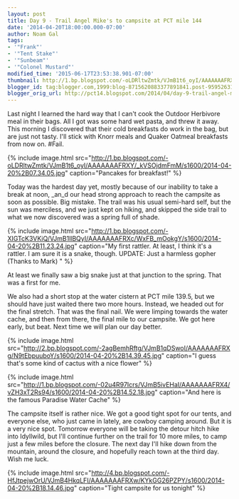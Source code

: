 ```yaml
---
layout: post
title: Day 9 - Trail Angel Mike's to campsite at PCT mile 144
date: '2014-04-20T18:00:00.000-07:00'
author: Noam Gal
tags:
- '"Frank"'
- '"Tent Stake"'
- '"Sunbeam"'
- '"Colonel Mustard"'
modified_time: '2015-06-17T23:53:38.901-07:00'
thumbnail: http://1.bp.blogspot.com/-oLDRltwZmtk/VJmB1t6_oyI/AAAAAAAFRXY/_kVSOjdmFmM/s72-c/2014-04-20%2B07.34.05.jpg
blogger_id: tag:blogger.com,1999:blog-8715620883377891841.post-959526318889097720
blogger_orig_url: http://pct14.blogspot.com/2014/04/day-9-trail-angel-mikes-to-campsite-at.html
---
```

Last night I learned the hard way that I can't cook the Outdoor Herbivore meal in their bags. All I got was some hard wet pasta, and threw it away. This morning I discovered that their cold breakfasts do work in the bag, but are just not tasty. I'll stick with Knorr meals and Quaker Oatmeal breakfasts from now on. #Fail.

{% include image.html src="http://1.bp.blogspot.com/-oLDRltwZmtk/VJmB1t6_oyI/AAAAAAAFRXY/_kVSOjdmFmM/s1600/2014-04-20%2B07.34.05.jpg" caption="Pancakes for breakfast!" %}

Today was the hardest day yet, mostly because of our inability to take a break at noon, _an_d our head strong approach to reach the campsite as soon as possible. Big mistake. The trail was his usual semi-hard self, but the sun was merciless, and we just kept on hiking, and skipped the side trail to what we now discovered was a spring full of shade.

{% include image.html src="http://1.bp.blogspot.com/-XIGTcK3VKiQ/VJmB1llBQyI/AAAAAAAFRXc/WxFB_mOokgY/s1600/2014-04-20%2B11.23.24.jpg" caption="My first rattler. At least, I think it's a rattler. I am sure it is a snake, though. UPDATE: Just a harmless gopher (Thanks to Mark) " %}

At least we finally saw a big snake just at that junction to the spring. That was a first for me.

We also had a short stop at the water cistern at PCT mile 139.5, but we should have just waited there two more hours. Instead, we headed out for the final stretch. That was the final nail. We were limping towards the water cache, and then from there, the final mile to our campsite. We got here early, but beat. Next time we will plan our day better.

{% include image.html src="http://2.bp.blogspot.com/-2agBemhRftg/VJmB1qDSwoI/AAAAAAAFRXg/N9tEbpuuboY/s1600/2014-04-20%2B14.39.45.jpg" caption="I guess that's some kind of cactus with a nice flower" %}

{% include image.html src="http://1.bp.blogspot.com/-02u4R97Icrs/VJmB5ivEHaI/AAAAAAAFRX4/vZH3xT2Rs94/s1600/2014-04-20%2B14.52.18.jpg" caption="And here is the famous Paradise Water Cache" %}

The campsite itself is rather nice. We got a good tight spot for our tents, and everyone else, who just came in lately, are cowboy camping around. But it is a very nice spot.
Tomorrow everyone will be taking the detour hitch hike into Idyllwild, but I'll continue further on the trail for 10 more miles, to camp just a few miles before the closure. The next day I'll hike down from the mountain, around the closure, and hopefully reach town at the third day. Wish me luck.

{% include image.html src="http://4.bp.blogspot.com/-HfJtpejwOrU/VJmB4HkqLFI/AAAAAAAFRXw/KYkGG26PZPY/s1600/2014-04-20%2B18.14.46.jpg" caption="Tight campsite for us tonight" %}

